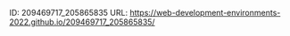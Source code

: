 ID: 209469717_205865835
URL: https://web-development-environments-2022.github.io/209469717_205865835/

